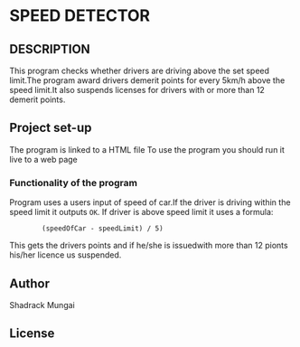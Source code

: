 # SPEED DETECTOR

## DESCRIPTION

This program checks whether drivers are driving above the set speed limit.The program award drivers demerit points for every 5km/h above the speed limit.It also suspends licenses for drivers with or more than 12 demerit points.

## Project set-up

The program is linked to a HTML file
To use the program you should run it live to a web page

### Functionality of the program
Program uses a users input of speed of car.If the driver is driving within the speed limit it outputs `OK`.
If driver is above speed limit it uses a formula:
            
            (speedOfCar - speedLimit) / 5)

This gets the drivers points and if he/she is issuedwith more than 12 pionts his/her licence us suspended.


## Author 
Shadrack Mungai

## License